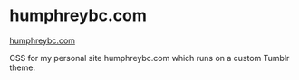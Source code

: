 humphreybc.com
==============
[humphreybc.com](http://humphreybc.com)

CSS for my personal site humphreybc.com which runs on a custom Tumblr theme.